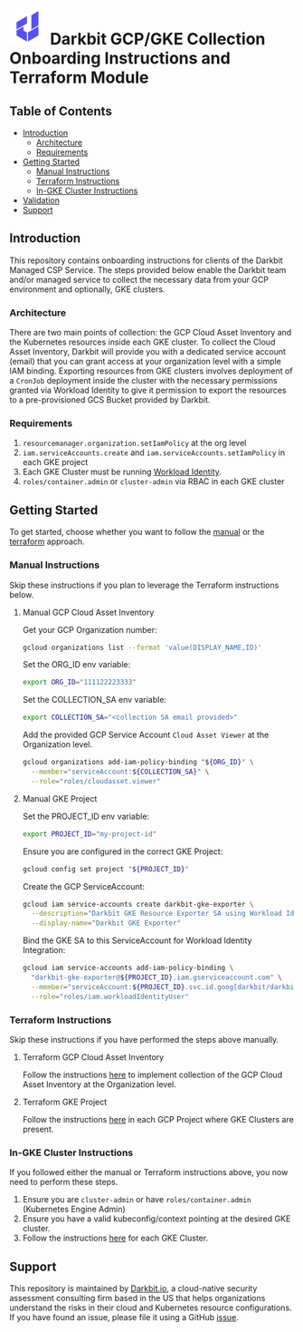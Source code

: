
# ![Darkbit Logo](img/darkbit-logo.png) Darkbit GCP/GKE Collection Onboarding Instructions and Terraform Module

## Table of Contents

<!-- TOC -->
* [Introduction](#introduction)
  * [Architecture](#architecture)
  * [Requirements](#requirements)
* [Getting Started](#getting-started)
   * [Manual Instructions](#manual-instructions)
   * [Terraform Instructions](#terraform-instructions)
   * [In-GKE Cluster Instructions](#in-gke-cluster-instructions)
* [Validation](#validation)
* [Support](#support)
<!-- TOC -->

## Introduction

This repository contains onboarding instructions for clients of the Darkbit Managed CSP Service.  The steps provided below enable the Darkbit team and/or managed service to collect the necessary data from your GCP environment and optionally, GKE clusters.

### Architecture

There are two main points of collection: the GCP Cloud Asset Inventory and the Kubernetes resources inside each GKE cluster.  To collect the Cloud Asset Inventory, Darkbit will provide you with a dedicated service account (email) that you can grant access at your organization level with a simple IAM binding.  Exporting resources from GKE clusters involves deployment of a `CronJob` deployment inside the cluster with the necessary permissions granted via Workload Identity to give it permission to export the resources to a pre-provisioned GCS Bucket provided by Darkbit.

### Requirements

1. `resourcemanager.organization.setIamPolicy` at the org level
2. `iam.serviceAccounts.create` and `iam.serviceAccounts.setIamPolicy` in each GKE project
3. Each GKE Cluster must be running [Workload Identity](https://cloud.google.com/kubernetes-engine/docs/how-to/workload-identity).
4. `roles/container.admin` or `cluster-admin` via RBAC in each GKE cluster

## Getting Started

To get started, choose whether you want to follow the [manual](#manual-instructions) or the [terraform](#terraform-instructions) approach.

### Manual Instructions

Skip these instructions if you plan to leverage the Terraform instructions below.

1. Manual GCP Cloud Asset Inventory

    Get your GCP Organization number:
    
    ```sh
    gcloud organizations list --format 'value(DISPLAY_NAME,ID)'
    ```

    Set the ORG_ID env variable:
    
    ```sh
    export ORG_ID="111122223333"
    ```
    
    Set the COLLECTION_SA env variable:
    
    ```sh
    export COLLECTION_SA="<collection SA email provided>"
    ```
    
    Add the provided GCP Service Account `Cloud Asset Viewer` at the Organization level.
    
    ```sh
    gcloud organizations add-iam-policy-binding "${ORG_ID}" \
      --member="serviceAccount:${COLLECTION_SA}" \
      --role="roles/cloudasset.viewer"
    ```

2. Manual GKE Project

    Set the PROJECT_ID env variable:
    
    ```sh
    export PROJECT_ID="my-project-id"
    ```

    Ensure you are configured in the correct GKE Project:
    
    ```sh
    gcloud config set project "${PROJECT_ID}"
    ```
    
    Create the GCP ServiceAccount:
    
    ```sh
    gcloud iam service-accounts create darkbit-gke-exporter \
      --description="Darkbit GKE Resource Exporter SA using Workload Identity" \
      --display-name="Darkbit GKE Exporter"
    ```
    
    Bind the GKE SA to this ServiceAccount for Workload Identity Integration:
    
    ```sh
    gcloud iam service-accounts add-iam-policy-binding \
      "darkbit-gke-exporter@${PROJECT_ID}.iam.gserviceaccount.com" \
      --member="serviceAccount:${PROJECT_ID}.svc.id.goog[darkbit/darkbit]" \
      --role="roles/iam.workloadIdentityUser"
    ```

### Terraform Instructions

Skip these instructions if you have performed the steps above manually.

1. Terraform GCP Cloud Asset Inventory
  
   Follow the instructions [here](/collection/gcp/README.md) to implement collection of the GCP Cloud Asset Inventory at the Organization level.

2. Terraform GKE Project
   
   Follow the instructions [here](/collection/gke/README.md) in each GCP Project where GKE Clusters are present.

### In-GKE Cluster Instructions

If you followed either the manual or Terraform instructions above, you now need to perform these steps.

1. Ensure you are `cluster-admin` or have `roles/container.admin` (Kubernetes Engine Admin)
2. Ensure you have a valid kubeconfig/context pointing at the desired GKE cluster.
3. Follow the instructions [here](collection/gke-manifest/README.md) for each GKE Cluster.

## Support

This repository is maintained by [Darkbit.io](https://darkbit.io), a cloud-native security assessment consulting firm based in the US that helps organizations understand the risks in their cloud and Kubernetes resource configurations.  If you have found an issue, please file it using a GitHub [issue](https://github.com/darkbitio/db-gcp-collection-module/issues/new/choose).
